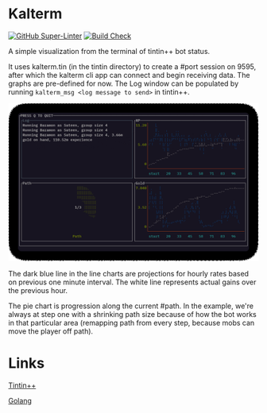 # Kalterm
[![GitHub Super-Linter](https://github.com/perlsaiyan/kalterm/workflows/Lint/badge.svg)](https://github.com/marketplace/actions/super-linter)
[![Build Check](https://github.com/perlsaiyan/kalterm/workflows/golang-pipline/badge.svg)](https://github.com/github/docs/actions/workflows/main.yml/badge.svg)

A simple visualization from the terminal of tintin++ bot status.

It uses kalterm.tin (in the tintin directory) to create a #port
session on 9595, after which the kalterm cli app can connect and begin
receiving data.  The graphs are pre-defined for now.  The Log window can be
populated by running `kalterm_msg <log message to send>` in tintin++.

![Screenshot](/screenshots/example.gif)

The dark blue line in the line charts are projections for hourly rates
based on previous one minute interval.  The white line represents 
actual gains over the previous hour.

The pie chart is progression along the current #path.  In the example,
we're always at step one with a shrinking path size because of how
the bot works in that particular area (remapping path from every step,
because mobs can move the player off path).

# Links
[Tintin++](https://tintin.mudhalla.net)

[Golang](https://go.dev)

